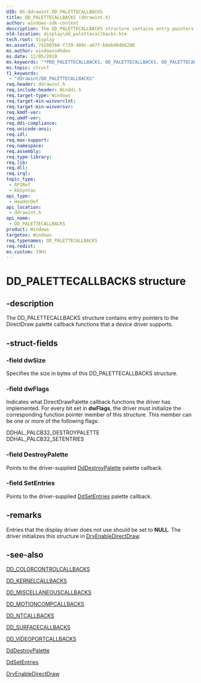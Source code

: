 ```yaml
---
UID: NS:ddrawint.DD_PALETTECALLBACKS
title: DD_PALETTECALLBACKS (ddrawint.h)
author: windows-sdk-content
description: The DD_PALETTECALLBACKS structure contains entry pointers to the DirectDraw palette callback functions that a device driver supports.
old-location: display\dd_palettecallbacks.htm
tech.root: display
ms.assetid: 742b03b0-f729-489c-a87f-b8eb404b6290
ms.author: windowssdkdev
ms.date: 12/05/2018
ms.keywords: "*PDD_PALETTECALLBACKS, DD_PALETTECALLBACKS, DD_PALETTECALLBACKS structure [Display Devices], PDD_PALETTECALLBACKS, PDD_PALETTECALLBACKS structure pointer [Display Devices], ddrawint/DD_PALETTECALLBACKS, ddrawint/PDD_PALETTECALLBACKS, ddstrcts_def94357-6d48-46e6-848a-ef85f13de99e.xml, display.dd_palettecallbacks"
ms.topic: struct
f1_keywords: 
 - "ddrawint/DD_PALETTECALLBACKS"
req.header: ddrawint.h
req.include-header: Winddi.h
req.target-type: Windows
req.target-min-winverclnt: 
req.target-min-winversvr: 
req.kmdf-ver: 
req.umdf-ver: 
req.ddi-compliance: 
req.unicode-ansi: 
req.idl: 
req.max-support: 
req.namespace: 
req.assembly: 
req.type-library: 
req.lib: 
req.dll: 
req.irql: 
topic_type:
 - APIRef
 - kbSyntax
api_type:
 - HeaderDef
api_location:
 - ddrawint.h
api_name:
 - DD_PALETTECALLBACKS
product: Windows
targetos: Windows
req.typenames: DD_PALETTECALLBACKS
req.redist: 
ms.custom: 19H1
---
```


# DD_PALETTECALLBACKS structure


## -description


The DD_PALETTECALLBACKS structure contains entry pointers to the DirectDraw palette callback functions that a device driver supports.


## -struct-fields




### -field dwSize

Specifies the size in bytes of this DD_PALETTECALLBACKS structure.


### -field dwFlags

Indicates what DirectDrawPalette callback functions the driver has implemented. For every bit set in <b>dwFlags</b>, the driver must initialize the corresponding function pointer member of this structure. This member can be one or more of the following flags:


<dl>
<dt>DDHAL_PALCB32_DESTROYPALETTE</dt>
<dt>DDHAL_PALCB32_SETENTRIES</dt>
</dl>



### -field DestroyPalette

Points to the driver-supplied <a href="https://docs.microsoft.com/windows/desktop/api/ddrawint/nc-ddrawint-pdd_palcb_destroypalette">DdDestroyPalette</a> palette callback.


### -field SetEntries

Points to the driver-supplied <a href="https://docs.microsoft.com/windows/desktop/api/ddrawint/nc-ddrawint-pdd_palcb_setentries">DdSetEntries</a> palette callback.


## -remarks



Entries that the display driver does not use should be set to <b>NULL</b>. The driver initializes this structure in <a href="https://docs.microsoft.com/windows/desktop/api/winddi/nf-winddi-drvenabledirectdraw">DrvEnableDirectDraw</a>.




## -see-also




<a href="https://docs.microsoft.com/windows/desktop/api/ddrawint/ns-ddrawint-_dd_colorcontrolcallbacks">DD_COLORCONTROLCALLBACKS</a>



<a href="https://docs.microsoft.com/windows/desktop/api/ddrawint/ns-ddrawint-dd_kernelcallbacks">DD_KERNELCALLBACKS</a>



<a href="https://docs.microsoft.com/windows/desktop/api/ddrawint/ns-ddrawint-_dd_miscellaneouscallbacks">DD_MISCELLANEOUSCALLBACKS</a>



<a href="https://docs.microsoft.com/windows/desktop/api/ddrawint/ns-ddrawint-dd_motioncompcallbacks">DD_MOTIONCOMPCALLBACKS</a>



<a href="https://docs.microsoft.com/windows/desktop/api/ddrawint/ns-ddrawint-_dd_ntcallbacks">DD_NTCALLBACKS</a>



<a href="https://docs.microsoft.com/windows/desktop/api/ddrawint/ns-ddrawint-dd_surfacecallbacks">DD_SURFACECALLBACKS</a>



<a href="https://docs.microsoft.com/windows/desktop/api/ddrawint/ns-ddrawint-dd_videoportcallbacks">DD_VIDEOPORTCALLBACKS</a>



<a href="https://docs.microsoft.com/windows/desktop/api/ddrawint/nc-ddrawint-pdd_palcb_destroypalette">DdDestroyPalette</a>



<a href="https://docs.microsoft.com/windows/desktop/api/ddrawint/nc-ddrawint-pdd_palcb_setentries">DdSetEntries</a>



<a href="https://docs.microsoft.com/windows/desktop/api/winddi/nf-winddi-drvenabledirectdraw">DrvEnableDirectDraw</a>
 

 


